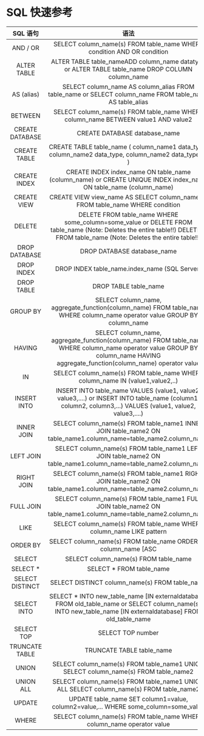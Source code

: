 # SQL 快速参考
SQL 语句|语法
:--:|:--:
AND / OR|SELECT column_name(s) FROM table_name WHERE condition AND OR condition
ALTER TABLE|ALTER TABLE table_nameADD column_name datatype or ALTER TABLE table_name DROP COLUMN column_name
AS (alias)|SELECT column_name AS column_alias FROM table_name or SELECT column_name FROM table_name AS table_alias
BETWEEN|SELECT column_name(s) FROM table_name WHERE column_name BETWEEN value1 AND value2
CREATE DATABASE|CREATE DATABASE database_name
CREATE TABLE|CREATE TABLE table_name ( column_name1 data_type, column_name2 data_type, column_name2  data_type, ... )
CREATE INDEX|CREATE INDEX index_name ON table_name (column_name) or CREATE UNIQUE INDEX index_name ON table_name (column_name)
CREATE VIEW|CREATE VIEW view_name AS SELECT column_name(s) FROM table_name WHERE condition
DELETE|DELETE FROM table_name WHERE some_column=some_value or DELETE FROM table_name (Note: Deletes the entire table!!) DELETE * FROM table_name (Note: Deletes the entire table!!)
DROP DATABASE|DROP DATABASE database_name
DROP INDEX|DROP INDEX table_name.index_name (SQL Server)|DROP INDEX index_name ON table_name (MS Access)|DROP INDEX index_name (DB2/Oracle)|ALTER TABLE table_name|DROP INDEX index_name (MySQL)
DROP TABLE|DROP TABLE table_name
GROUP BY|SELECT column_name, aggregate_function(column_name) FROM table_name WHERE column_name operator value GROUP BY column_name
HAVING|SELECT column_name, aggregate_function(column_name) FROM table_name WHERE column_name operator value GROUP BY column_name HAVING aggregate_function(column_name) operator value
IN|SELECT column_name(s) FROM table_name WHERE column_name IN (value1,value2,..)
INSERT INTO|INSERT INTO table_name VALUES (value1, value2, value3,....) or INSERT INTO table_name (column1, column2, column3,...) VALUES (value1, value2, value3,....)
INNER JOIN|SELECT column_name(s) FROM table_name1 INNER JOIN table_name2 ON table_name1.column_name=table_name2.column_name
LEFT JOIN|SELECT column_name(s) FROM table_name1 LEFT JOIN table_name2 ON table_name1.column_name=table_name2.column_name
RIGHT JOIN|SELECT column_name(s) FROM table_name1 RIGHT JOIN table_name2 ON table_name1.column_name=table_name2.column_name
FULL JOIN|SELECT column_name(s) FROM table_name1 FULL JOIN table_name2 ON table_name1.column_name=table_name2.column_name
LIKE|SELECT column_name(s) FROM table_name WHERE column_name LIKE pattern
ORDER BY|SELECT column_name(s) FROM table_name ORDER BY column_name [ASC|DESC]
SELECT|SELECT column_name(s) FROM table_name
SELECT *|SELECT * FROM table_name
SELECT DISTINCT|SELECT DISTINCT column_name(s) FROM table_name
SELECT INTO|SELECT * INTO new_table_name [IN externaldatabase] FROM old_table_name or SELECT column_name(s) INTO new_table_name [IN externaldatabase] FROM old_table_name
SELECT TOP|SELECT TOP number|percent column_name(s) FROM table_name
TRUNCATE TABLE|TRUNCATE TABLE table_name
UNION|SELECT column_name(s) FROM table_name1 UNION SELECT column_name(s) FROM table_name2
UNION ALL|SELECT column_name(s) FROM table_name1 UNION ALL SELECT column_name(s) FROM table_name2
UPDATE|UPDATE table_name SET column1=value, column2=value,... WHERE some_column=some_value
WHERE|SELECT column_name(s) FROM table_name WHERE column_name operator value
